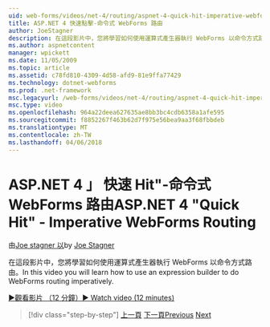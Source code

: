 ```yaml
---
uid: web-forms/videos/net-4/routing/aspnet-4-quick-hit-imperative-webforms-routing
title: ASP.NET 4 快速點擊-命令式 WebForms 路由
author: JoeStagner
description: 在這段影片中，您將學習如何使用運算式產生器執行 WebForms 以命令方式路由。
ms.author: aspnetcontent
manager: wpickett
ms.date: 11/05/2009
ms.topic: article
ms.assetid: c78fd810-4309-4d58-afd9-81e9ffa77429
ms.technology: dotnet-webforms
ms.prod: .net-framework
msc.legacyurl: /web-forms/videos/net-4/routing/aspnet-4-quick-hit-imperative-webforms-routing
msc.type: video
ms.openlocfilehash: 964a22deea627635ae8bb3bc4cdb6358a1afe595
ms.sourcegitcommit: f8852267f463b62d7f975e56bea9aa3f68fbbdeb
ms.translationtype: MT
ms.contentlocale: zh-TW
ms.lasthandoff: 04/06/2018
---
```

<a name="aspnet-4-quick-hit---imperative-webforms-routing"></a><span data-ttu-id="7c2fd-103">ASP.NET 4 」 快速 Hit"-命令式 WebForms 路由</span><span class="sxs-lookup"><span data-stu-id="7c2fd-103">ASP.NET 4 "Quick Hit" - Imperative WebForms Routing</span></span>
====================
<span data-ttu-id="7c2fd-104">由[Joe stagner 以](https://github.com/JoeStagner)</span><span class="sxs-lookup"><span data-stu-id="7c2fd-104">by [Joe Stagner](https://github.com/JoeStagner)</span></span>

<span data-ttu-id="7c2fd-105">在這段影片中，您將學習如何使用運算式產生器執行 WebForms 以命令方式路由。</span><span class="sxs-lookup"><span data-stu-id="7c2fd-105">In this video you will learn how to use an expression builder to do WebForms routing imperatively.</span></span> 

[<span data-ttu-id="7c2fd-106">&#9654;觀看影片 （12 分鐘）</span><span class="sxs-lookup"><span data-stu-id="7c2fd-106">&#9654; Watch video (12 minutes)</span></span>](https://channel9.msdn.com/Blogs/ASP-NET-Site-Videos/aspnet-4-quick-hit-imperative-webforms-routing)

> [!div class="step-by-step"]
> <span data-ttu-id="7c2fd-107">[上一頁](aspnet-4-quick-hit-permanent-redirect.md)
> [下一頁](aspnet-4-quick-hit-declarative-webforms-routing.md)</span><span class="sxs-lookup"><span data-stu-id="7c2fd-107">[Previous](aspnet-4-quick-hit-permanent-redirect.md)
[Next](aspnet-4-quick-hit-declarative-webforms-routing.md)</span></span>
